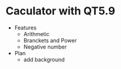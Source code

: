 # Caculator with QT5.9
- Features
  - Arithmetic
  - Branckets and Power
  - Negative number
- Plan
  - add background

